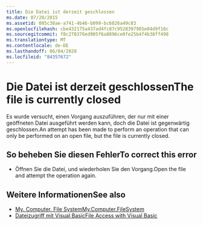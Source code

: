 ```yaml
---
title: Die Datei ist derzeit geschlossen
ms.date: 07/20/2015
ms.assetid: 095c38ae-a741-4b46-b099-bc6826a49c83
ms.openlocfilehash: cbe432175a437ad4fc87c9528397985e04d9f18c
ms.sourcegitcommit: f8c270376ed905f6a8896ce0fe25b4f4b38ff498
ms.translationtype: MT
ms.contentlocale: de-DE
ms.lasthandoff: 06/04/2020
ms.locfileid: "84357672"
---
```

# <a name="the-file-is-currently-closed"></a><span data-ttu-id="a1801-102">Die Datei ist derzeit geschlossen</span><span class="sxs-lookup"><span data-stu-id="a1801-102">The file is currently closed</span></span>
<span data-ttu-id="a1801-103">Es wurde versucht, einen Vorgang auszuführen, der nur mit einer geöffneten Datei ausgeführt werden kann, doch die Datei ist gegenwärtig geschlossen.</span><span class="sxs-lookup"><span data-stu-id="a1801-103">An attempt has been made to perform an operation that can only be performed on an open file, but the file is currently closed.</span></span>  
  
## <a name="to-correct-this-error"></a><span data-ttu-id="a1801-104">So beheben Sie diesen Fehler</span><span class="sxs-lookup"><span data-stu-id="a1801-104">To correct this error</span></span>  
  
- <span data-ttu-id="a1801-105">Öffnen Sie die Datei, und wiederholen Sie den Vorgang.</span><span class="sxs-lookup"><span data-stu-id="a1801-105">Open the file and attempt the operation again.</span></span>  
  
## <a name="see-also"></a><span data-ttu-id="a1801-106">Weitere Informationen</span><span class="sxs-lookup"><span data-stu-id="a1801-106">See also</span></span>

- [<span data-ttu-id="a1801-107">My. Computer. File System</span><span class="sxs-lookup"><span data-stu-id="a1801-107">My.Computer.FileSystem</span></span>](xref:Microsoft.VisualBasic.FileIO.FileSystem)
- [<span data-ttu-id="a1801-108">Dateizugriff mit Visual Basic</span><span class="sxs-lookup"><span data-stu-id="a1801-108">File Access with Visual Basic</span></span>](../developing-apps/programming/drives-directories-files/file-access.md)
